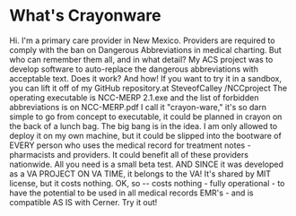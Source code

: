 # What's Crayonware
Hi.  I'm a primary care provider in New Mexico.  Providers are required to comply with the ban on Dangerous Abbreviations in medical charting.  But who can remember them all, and in what detail?  My ACS project was to develop software to auto-replace the dangerous abbreviations with acceptable text.  Does it work?  And how!  If you want to try it in a sandbox, you can lift it off of my GitHub repository.at  SteveofCalley /NCCproject   The operating executable is NCC-MERP 2.1.exe and the list of forbidden abbreviations is on NCC-MERP.pdf  I call it "crayon-ware," it's so darn simple to go from concept to executable, it could be planned in crayon on the back of a lunch bag.  The big bang is in the idea.  I am only allowed to deploy it on my own machine, but it could be slipped into the bootware of EVERY person who uses the medical record for treatment notes - pharmacists and providers.  It could benefit all of these providers nationwide.  All you need is a small beta test.  AND SINCE it was developed as a VA PROJECT ON VA TIME, it belongs to the VA!  It's shared by MIT license, but it costs nothing.  OK, so -- costs nothing - fully operational - to have the potential to be used in all medical records EMR's - and is compatible AS IS with Cerner. Try it out!